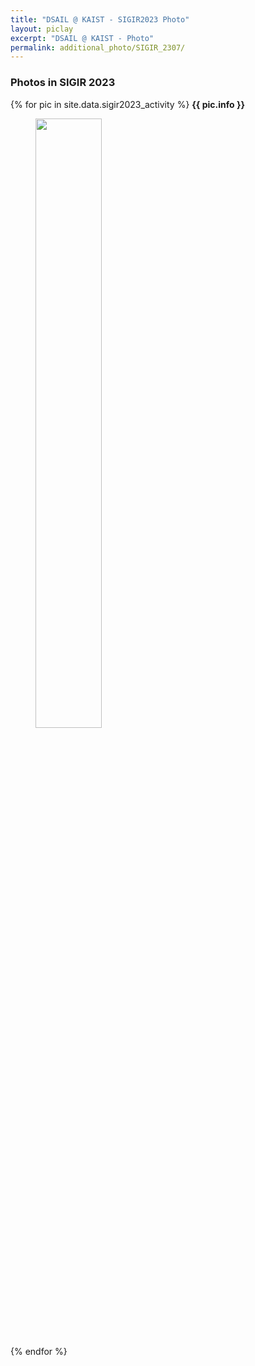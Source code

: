 ```yaml
---
title: "DSAIL @ KAIST - SIGIR2023 Photo"
layout: piclay
excerpt: "DSAIL @ KAIST - Photo"
permalink: additional_photo/SIGIR_2307/
---
```


<div class="container-fluid">
<div class="row">
<div id="textid" class="col-sm-12">
<h3> Photos in SIGIR 2023 </h3>
{% for pic in site.data.sigir2023_activity %}
<strong>
{{ pic.info }}
</strong>
<figure>
<img src="{{ site.url }}{{ site.baseurl }}/images/activity/SIGIR2023/{{ pic.image }}" width="50%" />
</figure>
{% endfor %}
</div>
</div>
</div>
